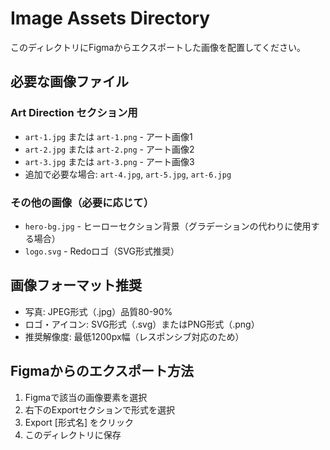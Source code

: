 # Image Assets Directory

このディレクトリにFigmaからエクスポートした画像を配置してください。

## 必要な画像ファイル

### Art Direction セクション用
- `art-1.jpg` または `art-1.png` - アート画像1
- `art-2.jpg` または `art-2.png` - アート画像2  
- `art-3.jpg` または `art-3.png` - アート画像3
- 追加で必要な場合: `art-4.jpg`, `art-5.jpg`, `art-6.jpg`

### その他の画像（必要に応じて）
- `hero-bg.jpg` - ヒーローセクション背景（グラデーションの代わりに使用する場合）
- `logo.svg` - Redoロゴ（SVG形式推奨）

## 画像フォーマット推奨
- 写真: JPEG形式（.jpg）品質80-90%
- ロゴ・アイコン: SVG形式（.svg）またはPNG形式（.png）
- 推奨解像度: 最低1200px幅（レスポンシブ対応のため）

## Figmaからのエクスポート方法
1. Figmaで該当の画像要素を選択
2. 右下のExportセクションで形式を選択
3. Export [形式名] をクリック
4. このディレクトリに保存